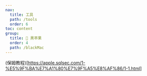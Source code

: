 ```yaml
---
nav:
  title: 工具
  path: /tools
  order: 6
toc: content
group:
  title: 💊 黑苹果
  order: 4
  path: /blackMac
---
```


(保姆教程)[https://apple.sqlsec.com/1-%E5%9F%BA%E7%A1%80%E7%9F%A5%E8%AF%86/1-1.html]
